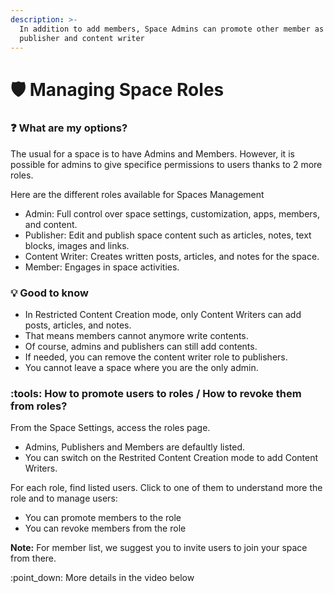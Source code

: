 ```yaml
---
description: >-
  In addition to add members, Space Admins can promote other member as admin,
  publisher and content writer
---
```


# 🛡️ Managing Space Roles

### :question: What are my options?

The usual for a space is to have Admins and Members. However, it is possible for admins to give specifice permissions to users thanks to 2 more roles.&#x20;

Here are the different roles available for Spaces Management

* Admin: Full control over space settings, customization, apps, members, and content.
* Publisher: Edit and publish space content such as articles, notes, text blocks, images and links.
* Content Writer: Creates written posts, articles, and notes for the space.
* Member: Engages in space activities.

### :bulb: Good to know

* In Restricted Content Creation mode, only Content Writers can add posts, articles, and notes.
* That means members cannot anymore write contents.
* Of course, admins and publishers can still add contents.
* If needed, you can remove the content writer role to publishers.&#x20;
* You cannot leave a space where you are the only admin.

### &#x20;:tools: How to promote users to roles / How to revoke them from roles?

From the Space Settings, access the roles page.

* Admins, Publishers and Members are defaultly listed.
* You can switch on the Restrited Content Creation mode to add Content Writers.

For each role, find listed users. Click to one of them to understand more the role and to manage users:

* You can promote members to the role
* You can revoke members from the role

**Note:** For member list, we suggest you to invite users to join your space from there.

:point\_down: More details in the video below

